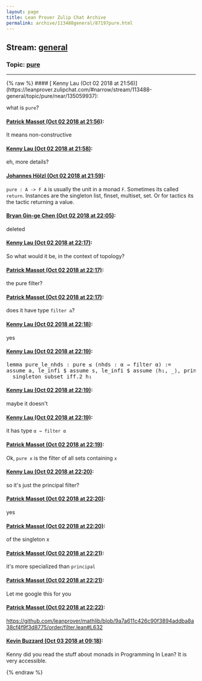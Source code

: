 ```yaml
---
layout: page
title: Lean Prover Zulip Chat Archive 
permalink: archive/113488general/87197pure.html
---
```


## Stream: [general](https://leanprover-community.github.io/archive/113488general/index.html)
### Topic: [pure](https://leanprover-community.github.io/archive/113488general/87197pure.html)

---

<base href="https://leanprover.zulipchat.com">
{% raw %}
#### [ Kenny Lau (Oct 02 2018 at 21:56)](https://leanprover.zulipchat.com/#narrow/stream/113488-general/topic/pure/near/135059937):
<p>what is <code>pure</code>?</p>

#### [ Patrick Massot (Oct 02 2018 at 21:56)](https://leanprover.zulipchat.com/#narrow/stream/113488-general/topic/pure/near/135059948):
<p>It means non-constructive</p>

#### [ Kenny Lau (Oct 02 2018 at 21:58)](https://leanprover.zulipchat.com/#narrow/stream/113488-general/topic/pure/near/135060057):
<p>eh, more details?</p>

#### [ Johannes Hölzl (Oct 02 2018 at 21:59)](https://leanprover.zulipchat.com/#narrow/stream/113488-general/topic/pure/near/135060084):
<p><code>pure : A -&gt; F A</code> is usually the unit in a monad <code>F</code>. Sometimes its called <code>return</code>. Instances are the singleton list, finset, multiset, set. Or for tactics its the tactic returning a value.</p>

#### [ Bryan Gin-ge Chen (Oct 02 2018 at 22:05)](https://leanprover.zulipchat.com/#narrow/stream/113488-general/topic/pure/near/135060411):
<p>deleted</p>

#### [ Kenny Lau (Oct 02 2018 at 22:17)](https://leanprover.zulipchat.com/#narrow/stream/113488-general/topic/pure/near/135061158):
<p>So what would it be, in the context of topology?</p>

#### [ Patrick Massot (Oct 02 2018 at 22:17)](https://leanprover.zulipchat.com/#narrow/stream/113488-general/topic/pure/near/135061165):
<p>the pure filter?</p>

#### [ Patrick Massot (Oct 02 2018 at 22:17)](https://leanprover.zulipchat.com/#narrow/stream/113488-general/topic/pure/near/135061173):
<p>does it have type <code>filter a</code>?</p>

#### [ Kenny Lau (Oct 02 2018 at 22:18)](https://leanprover.zulipchat.com/#narrow/stream/113488-general/topic/pure/near/135061230):
<p>yes</p>

#### [ Kenny Lau (Oct 02 2018 at 22:19)](https://leanprover.zulipchat.com/#narrow/stream/113488-general/topic/pure/near/135061255):
<div class="codehilite"><pre><span></span><span class="kn">lemma</span> <span class="n">pure_le_nhds</span> <span class="o">:</span> <span class="n">pure</span> <span class="bp">≤</span> <span class="o">(</span><span class="n">nhds</span> <span class="o">:</span> <span class="n">α</span> <span class="bp">→</span> <span class="n">filter</span> <span class="n">α</span><span class="o">)</span> <span class="o">:=</span>
<span class="k">assume</span> <span class="n">a</span><span class="o">,</span> <span class="n">le_infi</span> <span class="err">$</span> <span class="k">assume</span> <span class="n">s</span><span class="o">,</span> <span class="n">le_infi</span> <span class="err">$</span> <span class="k">assume</span> <span class="bp">⟨</span><span class="n">h₁</span><span class="o">,</span> <span class="bp">_⟩</span><span class="o">,</span> <span class="n">principal_mono</span><span class="bp">.</span><span class="n">mpr</span> <span class="err">$</span>
  <span class="n">singleton_subset_iff</span><span class="bp">.</span><span class="mi">2</span> <span class="n">h₁</span>
</pre></div>

#### [ Kenny Lau (Oct 02 2018 at 22:19)](https://leanprover.zulipchat.com/#narrow/stream/113488-general/topic/pure/near/135061256):
<p>maybe it doesn't</p>

#### [ Kenny Lau (Oct 02 2018 at 22:19)](https://leanprover.zulipchat.com/#narrow/stream/113488-general/topic/pure/near/135061266):
<p>it has type <code>α → filter α</code></p>

#### [ Patrick Massot (Oct 02 2018 at 22:19)](https://leanprover.zulipchat.com/#narrow/stream/113488-general/topic/pure/near/135061279):
<p>Ok, <code>pure x</code> is the filter of all sets containing <code>x</code></p>

#### [ Kenny Lau (Oct 02 2018 at 22:20)](https://leanprover.zulipchat.com/#narrow/stream/113488-general/topic/pure/near/135061350):
<p>so it's just the principal filter?</p>

#### [ Patrick Massot (Oct 02 2018 at 22:20)](https://leanprover.zulipchat.com/#narrow/stream/113488-general/topic/pure/near/135061385):
<p>yes</p>

#### [ Patrick Massot (Oct 02 2018 at 22:20)](https://leanprover.zulipchat.com/#narrow/stream/113488-general/topic/pure/near/135061388):
<p>of the singleton x</p>

#### [ Patrick Massot (Oct 02 2018 at 22:21)](https://leanprover.zulipchat.com/#narrow/stream/113488-general/topic/pure/near/135061411):
<p>it's more specialized than <code>principal</code></p>

#### [ Patrick Massot (Oct 02 2018 at 22:21)](https://leanprover.zulipchat.com/#narrow/stream/113488-general/topic/pure/near/135061450):
<p>Let me google this for you</p>

#### [ Patrick Massot (Oct 02 2018 at 22:22)](https://leanprover.zulipchat.com/#narrow/stream/113488-general/topic/pure/near/135061494):
<p><a href="https://github.com/leanprover/mathlib/blob/9a7a611c426c90f3894addba8a38cf4f9f3d8775/order/filter.lean#L632" target="_blank" title="https://github.com/leanprover/mathlib/blob/9a7a611c426c90f3894addba8a38cf4f9f3d8775/order/filter.lean#L632">https://github.com/leanprover/mathlib/blob/9a7a611c426c90f3894addba8a38cf4f9f3d8775/order/filter.lean#L632</a></p>

#### [ Kevin Buzzard (Oct 03 2018 at 09:18)](https://leanprover.zulipchat.com/#narrow/stream/113488-general/topic/pure/near/135085949):
<p>Kenny did you read the stuff about monads in Programming In Lean? It is very accessible.</p>


{% endraw %}
